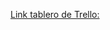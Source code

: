 [Link tablero de Trello:](https://trello.com/invite/b/6897ff706e1f80c24cd8656a/ATTI46926bf880b915d14dbdda33fae10b69EA70C70B/tablerodesafio)

